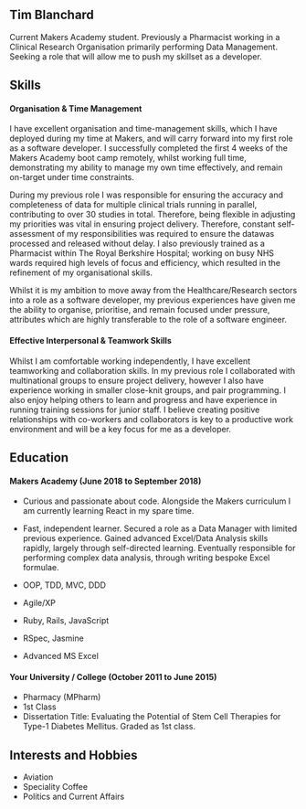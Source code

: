 ## Tim Blanchard

Current Makers Academy student. Previously a Pharmacist working in a Clinical Research Organisation primarily performing Data Management. Seeking a role that will allow me to push my skillset as a developer. 

## Skills

#### Organisation & Time Management

I have excellent organisation and time-management skills, which I have deployed during my time at Makers, and will carry forward into my first role as a software developer. I successfully completed the first 4 weeks of the Makers Academy boot camp remotely, whilst working full time, demonstrating my ability to manage my own time effectively, and remain on-target under time constraints.

During my previous role I was responsible for ensuring the accuracy and completeness of data for multiple clinical trials running in parallel, contributing to over 30 studies in total. Therefore, being flexible in adjusting my priorities was vital in ensuring project delivery. Therefore, constant self-assessment of my responsibilities was required to ensure the datawas processed and released without delay. I also previously trained as a Pharmacist within The Royal Berkshire Hospital; working on busy NHS wards required high levels of focus and efficiency, which resulted in the refinement of my organisational skills.

Whilst it is my ambition to move away from the Healthcare/Research sectors into a role as a software developer, my previous experiences have given me the ability to organise, prioritise, and remain focused under pressure, attributes which are highly transferable to the role of a software engineer.

#### Effective Interpersonal & Teamwork Skills ## 

Whilst I am comfortable working independently, I have excellent teamworking and collaboration skills. In my previous role I collaborated with multinational groups to ensure project delivery, however I also have experience working in smaller close-knit groups, and pair programming. I also enjoy helping others to learn and progress and have experience in running training sessions for junior staff. I believe creating positive relationships with co-workers and collaborators is key to a productive work environment and will be a key focus for me as a developer. 


## Education

#### Makers Academy (June 2018 to September 2018)

- Curious and passionate about code. Alongside the Makers curriculum I am currently learning React in my spare time.
- Fast, independent learner. Secured a role as a Data Manager with limited previous experience. Gained advanced Excel/Data Analysis skills rapidly, largely through self-directed learning. Eventually responsible for performing complex data analysis, through writing bespoke Excel formulae.  

- OOP, TDD, MVC, DDD
- Agile/XP
- Ruby, Rails, JavaScript
- RSpec, Jasmine
- Advanced MS Excel 

#### Your University / College (October 2011 to June 2015)

- Pharmacy (MPharm)
- 1st Class 
- Dissertation Title: Evaluating the Potential of Stem Cell Therapies for Type-1 Diabetes Mellitus. Graded as 1st class.

## Interests and Hobbies
- Aviation
- Speciality Coffee 
- Politics and Current Affairs 
 



